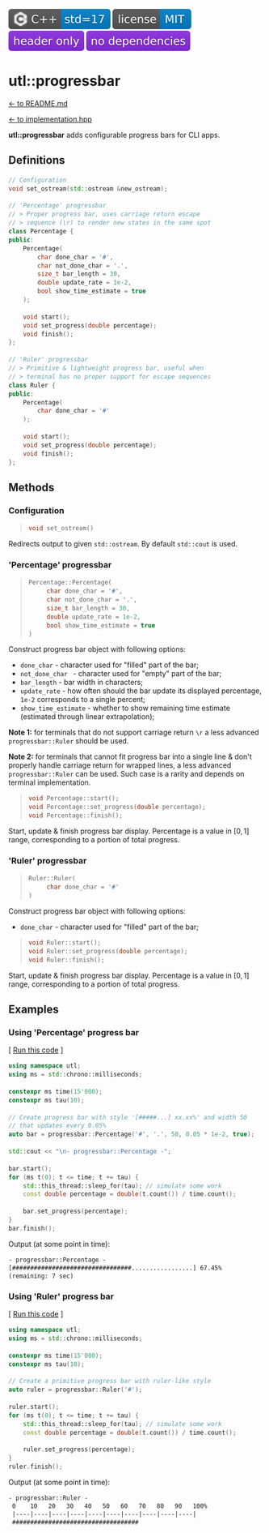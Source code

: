 [<img src ="images/icon_cpp_std_17.svg">](https://en.wikipedia.org/wiki/C%2B%2B#Standardization)
[<img src ="images/icon_license_mit.svg">](./LICENSE.md)
[<img src ="images/icon_header_only.svg">](https://en.wikipedia.org/wiki/Header-only)
[<img src ="images/icon_no_dependencies.svg">](https://github.com/DmitriBogdanov/UTL/tree/master/single_include)

# utl::progressbar

[<- to README.md](..)

[<- to implementation.hpp](https://github.com/DmitriBogdanov/UTL/blob/master/include/UTL/progressbar.hpp)

**utl::progressbar** adds configurable progress bars for CLI apps.

## Definitions

```cpp
// Configuration
void set_ostream(std::ostream &new_ostream);

// 'Percentage' progressbar
// > Proper progress bar, uses carriage return escape
// > sequence (\r) to render new states in the same spot
class Percentage {
public:
    Percentage(
        char done_char = '#',
        char not_done_char = '.',
        size_t bar_length = 30,
        double update_rate = 1e-2,
        bool show_time_estimate = true
    );
    
    void start();
    void set_progress(double percentage);
    void finish();
};

// 'Ruler' progressbar
// > Primitive & lightweight progress bar, useful when
// > terminal has no proper support for escape sequences
class Ruler {
public:
    Percentage(
        char done_char = '#'
    );
    
    void start();
    void set_progress(double percentage);
    void finish();
};
```

## Methods

### Configuration

> ```cpp
> void set_ostream()
> ```

Redirects output to given `std::ostream`. By default `std::cout` is used.

### 'Percentage' progressbar

> ```cpp
> Percentage::Percentage(
>      char done_char = '#',
>      char not_done_char = '.',
>      size_t bar_length = 30,
>      double update_rate = 1e-2,
>      bool show_time_estimate = true
> )
> ```

Construct progress bar object with following options:

- `done_char` - character used for "filled" part of the bar;
- `not_done_char ` - character used for "empty" part of the bar;
- `bar_length` - bar width in characters;
- `update_rate` - how often should the bar update its displayed percentage, `1e-2` corresponds to a single percent;
- `show_time_estimate` - whether to show remaining time estimate (estimated through linear extrapolation);

**Note 1:** for terminals that do not support carriage return `\r`  a less advanced `progressbar::Ruler` should be used.

**Note 2:** for terminals that cannot fit progress bar into a single line & don't properly handle carriage return for wrapped lines, a less advanced `progressbar::Ruler` can be used. Such case is a rarity and depends on terminal implementation.

> ```cpp
> void Percentage::start();
> void Percentage::set_progress(double percentage);
> void Percentage::finish();
> ```

Start, update & finish progress bar display. Percentage is a value in $[0, 1]$ range, corresponding to a portion of total progress.

### 'Ruler' progressbar

> ```cpp
> Ruler::Ruler(
>      char done_char = '#'
> )
> ```

Construct progress bar object with following options:

- `done_char` - character used for "filled" part of the bar;

> ```cpp
> void Ruler::start();
> void Ruler::set_progress(double percentage);
> void Ruler::finish();
> ```

Start, update & finish progress bar display. Percentage is a value in $[0, 1]$ range, corresponding to a portion of total progress.

## Examples

### Using 'Percentage' progress bar

[ [Run this code](https://godbolt.org/#g:!((g:!((g:!((h:codeEditor,i:(filename:'1',fontScale:14,fontUsePx:'0',j:1,lang:c%2B%2B,selection:(endColumn:78,endLineNumber:11,positionColumn:5,positionLineNumber:9,selectionStartColumn:78,selectionStartLineNumber:11,startColumn:5,startLineNumber:9),source:'%23include+%3Chttps://raw.githubusercontent.com/DmitriBogdanov/UTL/master/single_include/UTL.hpp%3E%0A%0Aint+main(int+argc,+char+**argv)+%7B%0A++++using+namespace+utl%3B%0A%0A++++using+namespace+utl%3B%0A++++using+ms+%3D+std::chrono::milliseconds%3B%0A%0A++++//+Due+to+%22Godbolt.org%22+limitation+on+execution+time+and+nonfunctional+carriage+return,%0A++++//+in+this+example+we+use+short+runtime+and+a+rather+rough+update+rate.%0A++++//+Real-time+progress+display+may+also+be+skipped+by+the+online+compiler.%0A++++constexpr+ms+time(5!'000)%3B%0A++++constexpr+ms+tau(700)%3B%0A%0A++++//+Create+progress+bar+with+style+!'%5B%23%23%23%23%23...%5D+xx.xx%25!'+and+width+50%0A++++//+that+updates+every+0.05%25%0A++++auto+bar+%3D+progressbar::Percentage(!'%23!',+!'.!',+20,+0.05+*+1e-2,+true)%3B%0A%0A++++std::cout+%3C%3C+%22%5Cn-+progressbar::Percentage+-%22%3B%0A%0A++++bar.start()%3B%0A++++for+(ms+t(0)%3B+t+%3C%3D+time%3B+t+%2B%3D+tau)+%7B%0A++++++++std::this_thread::sleep_for(tau)%3B+//+simulate+some+work%0A++++++++const+double+percentage+%3D+double(t.count())+/+time.count()%3B%0A%0A++++++++bar.set_progress(percentage)%3B%0A++++%7D%0A++++bar.finish()%3B%0A%0A++++return+0%3B%0A%7D%0A'),l:'5',n:'0',o:'C%2B%2B+source+%231',t:'0')),k:71.71783148269105,l:'4',n:'0',o:'',s:0,t:'0'),(g:!((g:!((h:compiler,i:(compiler:clang1600,filters:(b:'0',binary:'1',binaryObject:'1',commentOnly:'0',debugCalls:'1',demangle:'0',directives:'0',execute:'0',intel:'0',libraryCode:'0',trim:'1'),flagsViewOpen:'1',fontScale:14,fontUsePx:'0',j:1,lang:c%2B%2B,libs:!(),options:'-std%3Dc%2B%2B17+-O2',overrides:!(),selection:(endColumn:1,endLineNumber:1,positionColumn:1,positionLineNumber:1,selectionStartColumn:1,selectionStartLineNumber:1,startColumn:1,startLineNumber:1),source:1),l:'5',n:'0',o:'+x86-64+clang+16.0.0+(Editor+%231)',t:'0')),header:(),l:'4',m:50,n:'0',o:'',s:0,t:'0'),(g:!((h:output,i:(compilerName:'x86-64+clang+16.0.0',editorid:1,fontScale:12,fontUsePx:'0',j:1,wrap:'1'),l:'5',n:'0',o:'Output+of+x86-64+clang+16.0.0+(Compiler+%231)',t:'0')),k:46.69421860597116,l:'4',m:50,n:'0',o:'',s:0,t:'0')),k:28.282168517308946,l:'3',n:'0',o:'',t:'0')),l:'2',n:'0',o:'',t:'0')),version:4) ]
```cpp
using namespace utl;
using ms = std::chrono::milliseconds;

constexpr ms time(15'000);
constexpr ms tau(10);

// Create progress bar with style '[#####...] xx.xx%' and width 50
// that updates every 0.05%
auto bar = progressbar::Percentage('#', '.', 50, 0.05 * 1e-2, true);

std::cout << "\n- progressbar::Percentage -";

bar.start();
for (ms t(0); t <= time; t += tau) {
    std::this_thread::sleep_for(tau); // simulate some work
    const double percentage = double(t.count()) / time.count();

    bar.set_progress(percentage);
}
bar.finish();
```

Output (at some point in time):
```
- progressbar::Percentage -
[#################################.................] 67.45% (remaining: 7 sec)
```

### Using 'Ruler' progress bar

[ [Run this code](https://godbolt.org/#g:!((g:!((g:!((h:codeEditor,i:(filename:'1',fontScale:14,fontUsePx:'0',j:1,lang:c%2B%2B,selection:(endColumn:6,endLineNumber:21,positionColumn:6,positionLineNumber:21,selectionStartColumn:6,selectionStartLineNumber:21,startColumn:6,startLineNumber:21),source:'%23include+%3Chttps://raw.githubusercontent.com/DmitriBogdanov/UTL/master/single_include/UTL.hpp%3E%0A%0Aint+main(int+argc,+char+**argv)+%7B%0A++++using+namespace+utl%3B%0A++++using+ms+%3D+std::chrono::milliseconds%3B%0A%0A++++//+Due+to+%22Godbolt.org%22+limitation+on+execution+time,%0A++++//+in+this+example+we+use+short+runtime+and+a+rather+rough+update+rate.%0A++++//+Real-time+progress+display+may+also+be+skipped+by+the+online+compiler.%0A++++constexpr+ms+time(1!'000)%3B%0A++++constexpr+ms+tau(10)%3B%0A%0A++++auto+ruler+%3D+progressbar::Ruler(!'%23!')%3B%0A%0A++++ruler.start()%3B%0A++++for+(ms+t(0)%3B+t+%3C%3D+time%3B+t+%2B%3D+tau)+%7B%0A++++++++std::this_thread::sleep_for(tau)%3B+//+simulate+some+work%0A++++++++const+double+percentage+%3D+double(t.count())+/+time.count()%3B%0A%0A++++++++ruler.set_progress(percentage)%3B%0A++++%7D%0A++++ruler.finish()%3B%0A%0A++++return+0%3B%0A%7D%0A'),l:'5',n:'0',o:'C%2B%2B+source+%231',t:'0')),k:71.71783148269105,l:'4',n:'0',o:'',s:0,t:'0'),(g:!((g:!((h:compiler,i:(compiler:clang1600,filters:(b:'0',binary:'1',binaryObject:'1',commentOnly:'0',debugCalls:'1',demangle:'0',directives:'0',execute:'0',intel:'0',libraryCode:'0',trim:'1'),flagsViewOpen:'1',fontScale:14,fontUsePx:'0',j:1,lang:c%2B%2B,libs:!(),options:'-std%3Dc%2B%2B17+-O2',overrides:!(),selection:(endColumn:1,endLineNumber:1,positionColumn:1,positionLineNumber:1,selectionStartColumn:1,selectionStartLineNumber:1,startColumn:1,startLineNumber:1),source:1),l:'5',n:'0',o:'+x86-64+clang+16.0.0+(Editor+%231)',t:'0')),header:(),l:'4',m:50,n:'0',o:'',s:0,t:'0'),(g:!((h:output,i:(compilerName:'x86-64+clang+16.0.0',editorid:1,fontScale:12,fontUsePx:'0',j:1,wrap:'1'),l:'5',n:'0',o:'Output+of+x86-64+clang+16.0.0+(Compiler+%231)',t:'0')),k:46.69421860597116,l:'4',m:50,n:'0',o:'',s:0,t:'0')),k:28.282168517308946,l:'3',n:'0',o:'',t:'0')),l:'2',n:'0',o:'',t:'0')),version:4) ]
```cpp
using namespace utl;
using ms = std::chrono::milliseconds;

constexpr ms time(15'000);
constexpr ms tau(10);

// Create a primitive progress bar with ruler-like style
auto ruler = progressbar::Ruler('#');

ruler.start();
for (ms t(0); t <= time; t += tau) {
    std::this_thread::sleep_for(tau); // simulate some work
    const double percentage = double(t.count()) / time.count();

    ruler.set_progress(percentage);
}
ruler.finish();
```

Output (at some point in time):
```
- progressbar::Ruler -
 0    10   20   30   40   50   60   70   80   90   100%
 |----|----|----|----|----|----|----|----|----|----|
 ###################################
```
